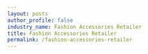 ```yaml
---
layout: posts 
author_profile: false 
industry_name: Fashion Accessories Retailer
title: Fashion Accessories Retailer
permalink: /fashion-accessories-retailer
---
```

